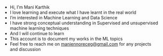 - Hi, I’m Mani Karthik
- I love learning and execute what I have learnt in the real world
- I’m interested in Machine Learning and Data Science 
- I have strong conceptual understanding in Supervised and unsupervised machine learning techniques
- And I will continue to learn
- This account is to document my works in the ML topics
- Feel free to reach me on maniennoreceg@gmail.com for any projects and discussion

<!---
kihtrakinam/kihtrakinam is a ✨ special ✨ repository because its `README.md` (this file) appears on your GitHub profile.
You can click the Preview link to take a look at your changes.
--->
